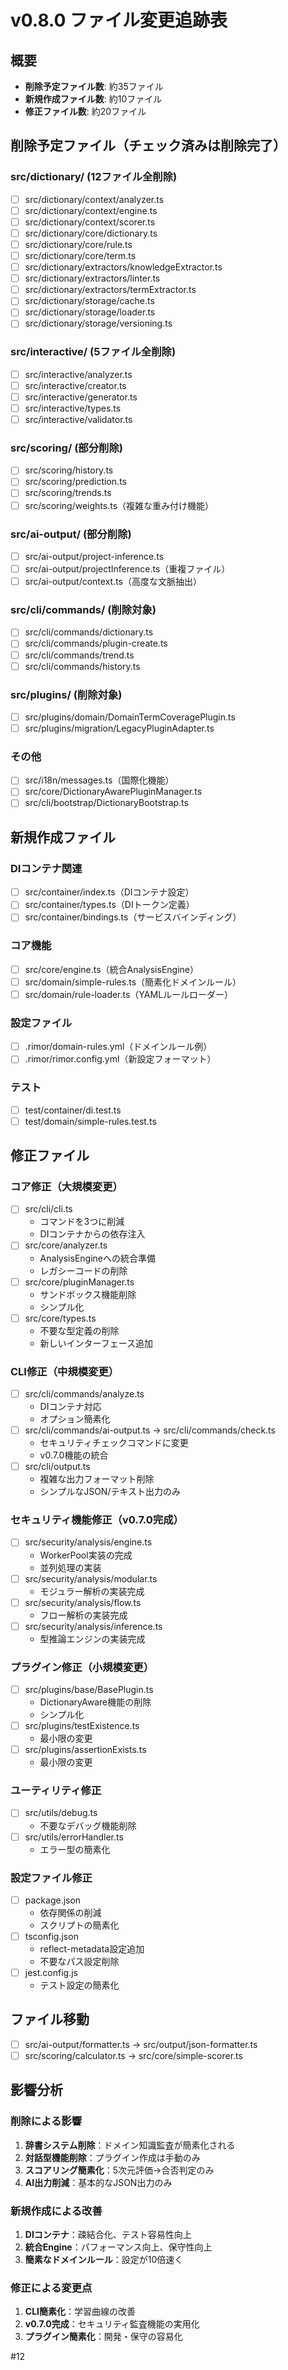 # v0.8.0 ファイル変更追跡表

## 概要
- **削除予定ファイル数**: 約35ファイル
- **新規作成ファイル数**: 約10ファイル
- **修正ファイル数**: 約20ファイル

## 削除予定ファイル（チェック済みは削除完了）

### src/dictionary/ (12ファイル全削除)
- [ ] src/dictionary/context/analyzer.ts
- [ ] src/dictionary/context/engine.ts
- [ ] src/dictionary/context/scorer.ts
- [ ] src/dictionary/core/dictionary.ts
- [ ] src/dictionary/core/rule.ts
- [ ] src/dictionary/core/term.ts
- [ ] src/dictionary/extractors/knowledgeExtractor.ts
- [ ] src/dictionary/extractors/linter.ts
- [ ] src/dictionary/extractors/termExtractor.ts
- [ ] src/dictionary/storage/cache.ts
- [ ] src/dictionary/storage/loader.ts
- [ ] src/dictionary/storage/versioning.ts

### src/interactive/ (5ファイル全削除)
- [ ] src/interactive/analyzer.ts
- [ ] src/interactive/creator.ts
- [ ] src/interactive/generator.ts
- [ ] src/interactive/types.ts
- [ ] src/interactive/validator.ts

### src/scoring/ (部分削除)
- [ ] src/scoring/history.ts
- [ ] src/scoring/prediction.ts
- [ ] src/scoring/trends.ts
- [ ] src/scoring/weights.ts（複雑な重み付け機能）

### src/ai-output/ (部分削除)
- [ ] src/ai-output/project-inference.ts
- [ ] src/ai-output/projectInference.ts（重複ファイル）
- [ ] src/ai-output/context.ts（高度な文脈抽出）

### src/cli/commands/ (削除対象)
- [ ] src/cli/commands/dictionary.ts
- [ ] src/cli/commands/plugin-create.ts
- [ ] src/cli/commands/trend.ts
- [ ] src/cli/commands/history.ts

### src/plugins/ (削除対象)
- [ ] src/plugins/domain/DomainTermCoveragePlugin.ts
- [ ] src/plugins/migration/LegacyPluginAdapter.ts

### その他
- [ ] src/i18n/messages.ts（国際化機能）
- [ ] src/core/DictionaryAwarePluginManager.ts
- [ ] src/cli/bootstrap/DictionaryBootstrap.ts

## 新規作成ファイル

### DIコンテナ関連
- [ ] src/container/index.ts（DIコンテナ設定）
- [ ] src/container/types.ts（DIトークン定義）
- [ ] src/container/bindings.ts（サービスバインディング）

### コア機能
- [ ] src/core/engine.ts（統合AnalysisEngine）
- [ ] src/domain/simple-rules.ts（簡素化ドメインルール）
- [ ] src/domain/rule-loader.ts（YAMLルールローダー）

### 設定ファイル
- [ ] .rimor/domain-rules.yml（ドメインルール例）
- [ ] .rimor/rimor.config.yml（新設定フォーマット）

### テスト
- [ ] test/container/di.test.ts
- [ ] test/domain/simple-rules.test.ts

## 修正ファイル

### コア修正（大規模変更）
- [ ] src/cli/cli.ts
  - コマンドを3つに削減
  - DIコンテナからの依存注入
- [ ] src/core/analyzer.ts
  - AnalysisEngineへの統合準備
  - レガシーコードの削除
- [ ] src/core/pluginManager.ts
  - サンドボックス機能削除
  - シンプル化
- [ ] src/core/types.ts
  - 不要な型定義の削除
  - 新しいインターフェース追加

### CLI修正（中規模変更）
- [ ] src/cli/commands/analyze.ts
  - DIコンテナ対応
  - オプション簡素化
- [ ] src/cli/commands/ai-output.ts → src/cli/commands/check.ts
  - セキュリティチェックコマンドに変更
  - v0.7.0機能の統合
- [ ] src/cli/output.ts
  - 複雑な出力フォーマット削除
  - シンプルなJSON/テキスト出力のみ

### セキュリティ機能修正（v0.7.0完成）
- [ ] src/security/analysis/engine.ts
  - WorkerPool実装の完成
  - 並列処理の実装
- [ ] src/security/analysis/modular.ts
  - モジュラー解析の実装完成
- [ ] src/security/analysis/flow.ts
  - フロー解析の実装完成
- [ ] src/security/analysis/inference.ts
  - 型推論エンジンの実装完成

### プラグイン修正（小規模変更）
- [ ] src/plugins/base/BasePlugin.ts
  - DictionaryAware機能の削除
  - シンプル化
- [ ] src/plugins/testExistence.ts
  - 最小限の変更
- [ ] src/plugins/assertionExists.ts
  - 最小限の変更

### ユーティリティ修正
- [ ] src/utils/debug.ts
  - 不要なデバッグ機能削除
- [ ] src/utils/errorHandler.ts
  - エラー型の簡素化

### 設定ファイル修正
- [ ] package.json
  - 依存関係の削減
  - スクリプトの簡素化
- [ ] tsconfig.json
  - reflect-metadata設定追加
  - 不要なパス設定削除
- [ ] jest.config.js
  - テスト設定の簡素化

## ファイル移動
- [ ] src/ai-output/formatter.ts → src/output/json-formatter.ts
- [ ] src/scoring/calculator.ts → src/core/simple-scorer.ts

## 影響分析

### 削除による影響
1. **辞書システム削除**：ドメイン知識監査が簡素化される
2. **対話型機能削除**：プラグイン作成は手動のみ
3. **スコアリング簡素化**：5次元評価→合否判定のみ
4. **AI出力削減**：基本的なJSON出力のみ

### 新規作成による改善
1. **DIコンテナ**：疎結合化、テスト容易性向上
2. **統合Engine**：パフォーマンス向上、保守性向上
3. **簡素なドメインルール**：設定が10倍速く

### 修正による変更点
1. **CLI簡素化**：学習曲線の改善
2. **v0.7.0完成**：セキュリティ監査機能の実用化
3. **プラグイン簡素化**：開発・保守の容易化

#12